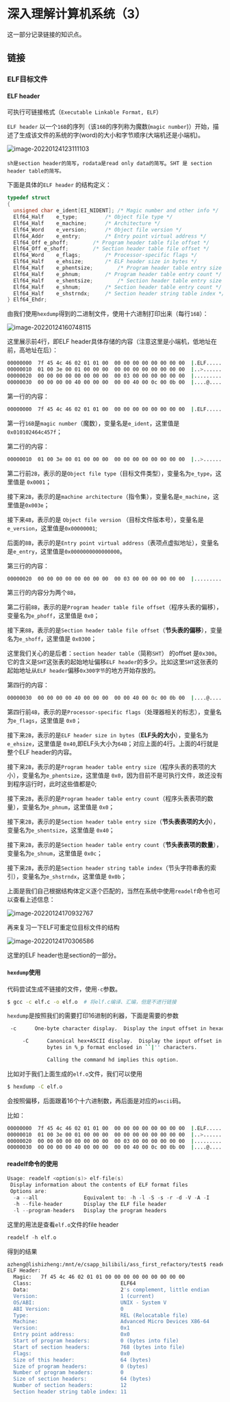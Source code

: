 # 深入理解计算机系统（3）

这一部分记录链接的知识点。

## 链接

### ELF目标文件

#### ELF header

可执行可链接格式（`Executable Linkable Format, ELF`）

`ELF header` 以一个`16B`的序列（该`16B`的序列称为魔数(`magic number`)）开始，描述了生成该文件的系统的字(word)的大小和字节顺序(大端机还是小端机)。

![image-20220124123111103](https://raw.githubusercontent.com/shizhengLi/image_bed_01/main/img/image-20220124123111103.png)



`sh是section header的简写`，`rodata是read only data的简写`。`SHT 是 section header table的简写。`

下面是具体的`ELF header` 的结构定义：

```c
typedef struct
{
  unsigned char	e_ident[EI_NIDENT];	/* Magic number and other info */			// 128 bit
  Elf64_Half	e_type;			/* Object file type */  						// 16 bit
  Elf64_Half	e_machine;		/* Architecture */								// 32 bit		
  Elf64_Word	e_version;		/* Object file version */  						// 32 bit
  Elf64_Addr	e_entry;		/* Entry point virtual address */  				// 64 bit
  Elf64_Off	e_phoff;		/* Program header table file offset */  			// 64 bit
  Elf64_Off	e_shoff;		/* Section header table file offset */  			// 64 bit
  Elf64_Word	e_flags;		/* Processor-specific flags */					// 32 bit
  Elf64_Half	e_ehsize;		/* ELF header size in bytes */					// 16 bit
  Elf64_Half	e_phentsize;		/* Program header table entry size */		// 16 bit
  Elf64_Half	e_phnum;		/* Program header table entry count */			// 16 bit
  Elf64_Half	e_shentsize;		/* Section header table entry size */		// 16 bit
  Elf64_Half	e_shnum;		/* Section header table entry count */			// 16 bit
  Elf64_Half	e_shstrndx;		/* Section header string table index */			// 16 bit
} Elf64_Ehdr;
```

由我们使用`hexdump`得到的二进制文件，使用十六进制打印出来（每行`16B`）：

![image-20220124160748115](https://raw.githubusercontent.com/shizhengLi/image_bed_01/main/img/image-20220124160748115.png)

这里展示前4行，即ELF header具体存储的内容（注意这里是小端机，低地址在前，高地址在后）：

```bash
00000000  7f 45 4c 46 02 01 01 00  00 00 00 00 00 00 00 00  |.ELF............|
00000010  01 00 3e 00 01 00 00 00  00 00 00 00 00 00 00 00  |..>.............|
00000020  00 00 00 00 00 00 00 00  00 03 00 00 00 00 00 00  |................|
00000030  00 00 00 00 40 00 00 00  00 00 40 00 0c 00 0b 00  |....@.....@.....|
```



第一行的内容：

```bash
00000000  7f 45 4c 46 02 01 01 00  00 00 00 00 00 00 00 00  |.ELF............|
```

第一行`16B`是`magic number`（魔数），变量名是`e_ident`，这里值是 `0x010102464c457f`；



第二行的内容：

```bash
00000010  01 00 3e 00 01 00 00 00  00 00 00 00 00 00 00 00  |..>.............|
```

第二行前`2B`，表示的是`Object file type`（目标文件类型），变量名为`e_type`，这里值是 `0x0001`；

接下来`2B`，表示的是`machine architecture`（指令集），变量名是`e_machine`，这里值是`0x003e`；

接下来`4B`，表示的是 `Object file version` （目标文件版本号），变量名是`e_version`，这里值是`0x00000001`;

后面的`8B`，表示的是`Entry point virtual address`（表项点虚拟地址），变量名是`e_entry`，这里值是`0x0000000000000000`。



第三行的内容：

```bash
00000020  00 00 00 00 00 00 00 00  00 03 00 00 00 00 00 00  |................|
```

第三行的内容分为两个`8B`，

第二行前`8B`，表示的是`Program header table file offset`（程序头表的偏移），变量名为`e_phoff`，这里值是 `0x0`；

接下来`8B`，表示的是`Section header table file offset`（**节头表的偏移**），变量名为`e_shoff`，这里值是 `0x0300`；

这里我们关心的是后者：`section header table`（简称`SHT`） 的offset 是`0x300`。它的含义是`SHT`这张表的起始地址偏移`ELF header`的多少。比如这里`SHT`这张表的起始地址从`ELF header`偏移`0x300字节`的地方开始存放的。



第四行的内容：

```bash
00000030  00 00 00 00 40 00 00 00  00 00 40 00 0c 00 0b 00  |....@.....@.....|
```

第四行前`4B`，表示的是`Processor-specific flags`（处理器相关的标志），变量名为`e_flags`，这里值是 `0x0`；

接下来`2B`，表示的是`ELF header size in bytes`（**ELF头的大小**），变量名为`e_ehsize`，这里值是 `0x40`,即ELF头大小为`64B`；对应上面的4行。上面的4行就是整个ELF header的内容。

接下来`2B`，表示的是`Program header table entry size`（程序头表的表项的大小），变量名为`e_phentsize`，这里值是 `0x0`，因为目前不是可执行文件，故还没有到程序运行时，此时这些值都是0;

接下来`2B`，表示的是`Program header table entry count`（程序头表表项的数量），变量名为`e_phnum`，这里值是 `0x0`；

接下来`2B`，表示的是`Section header table entry size`（**节头表表项的大小**），变量名为`e_shentsize`，这里值是 `0x40`；

接下来`2B`，表示的是`Section header table entry count`（**节头表表项的数量**），变量名为`e_shnum`，这里值是 `0x0c`；

接下来`2B`，表示的是`Section header string table index`（节头字符串表的索引），变量名为`e_shstrndx`，这里值是 `0x0b`；

上面是我们自己根据结构体定义逐个匹配的，当然在系统中使用`readelf`命令也可以查看上述信息：

![image-20220124170932767](https://raw.githubusercontent.com/shizhengLi/image_bed_01/main/img/image-20220124170932767.png)

再来复习一下ELF可重定位目标文件的结构

![image-20220124170306586](https://raw.githubusercontent.com/shizhengLi/image_bed_01/main/img/image-20220124170306586.png)



这里的ELF header也是section的一部分。

#### `hexdump`使用



代码尝试生成不链接的文件，使用`-c`参数。

```bash
$ gcc -c elf.c -o elf.o  # 将elf.c编译、汇编，但是不进行链接
```

`hexdump`是按照我们的需要打印16进制的利器，下面是需要的参数

```bash
 -c      One-byte character display.  Display the input offset in hexadecimal, followed by sixteen space-separated, three column, space-filled, characters of input data per line.

     -C      Canonical hex+ASCII display.  Display the input offset in hexadecimal, followed by sixteen space-separated, two column, hexadecimal bytes, followed by the same sixteen
             bytes in %_p format enclosed in ``|'' characters.

             Calling the command hd implies this option.

```

比如对于我们上面生成的`elf.o`文件，我们可以使用

```bash
$ hexdump -C elf.o
```

会按照偏移，后面跟着16个十六进制数，再后面是对应的`ascii`码。

比如：

```bash
00000000  7f 45 4c 46 02 01 01 00  00 00 00 00 00 00 00 00  |.ELF............|
00000010  01 00 3e 00 01 00 00 00  00 00 00 00 00 00 00 00  |..>.............|
00000020  00 00 00 00 00 00 00 00  00 03 00 00 00 00 00 00  |................|
00000030  00 00 00 00 40 00 00 00  00 00 40 00 0c 00 0b 00  |....@.....@.....|
```



#### readelf命令的使用

```c
Usage: readelf <option(s)> elf-file(s)
 Display information about the contents of ELF format files
 Options are:
  -a --all               Equivalent to: -h -l -S -s -r -d -V -A -I
  -h --file-header       Display the ELF file header
  -l --program-headers   Display the program headers
```

这里的用法是查看`elf.o`文件的file header

```c
readelf -h elf.o
```

得到的结果

```bash
azheng@lishizheng:/mnt/e/csapp_bilibili/ass_first_refactory/test$ readelf -h elf.o
ELF Header:
  Magic:   7f 45 4c 46 02 01 01 00 00 00 00 00 00 00 00 00
  Class:                             ELF64
  Data:                              2's complement, little endian
  Version:                           1 (current)
  OS/ABI:                            UNIX - System V
  ABI Version:                       0
  Type:                              REL (Relocatable file)
  Machine:                           Advanced Micro Devices X86-64
  Version:                           0x1
  Entry point address:               0x0
  Start of program headers:          0 (bytes into file)
  Start of section headers:          768 (bytes into file)
  Flags:                             0x0
  Size of this header:               64 (bytes)
  Size of program headers:           0 (bytes)
  Number of program headers:         0
  Size of section headers:           64 (bytes)
  Number of section headers:         12
  Section header string table index: 11
```

